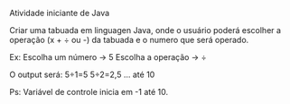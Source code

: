 Atividade iniciante de Java

Criar uma tabuada em linguagen Java, onde o usuário poderá escolher a operação (x + ÷ ou -) da tabuada e o numero que será operado.

Ex: Escolha um número -> 5
Escolha a operação -> ÷

O output será:
5÷1=5
5÷2=2,5
... até 10

Ps: Variável de controle inicia em -1 até 10.